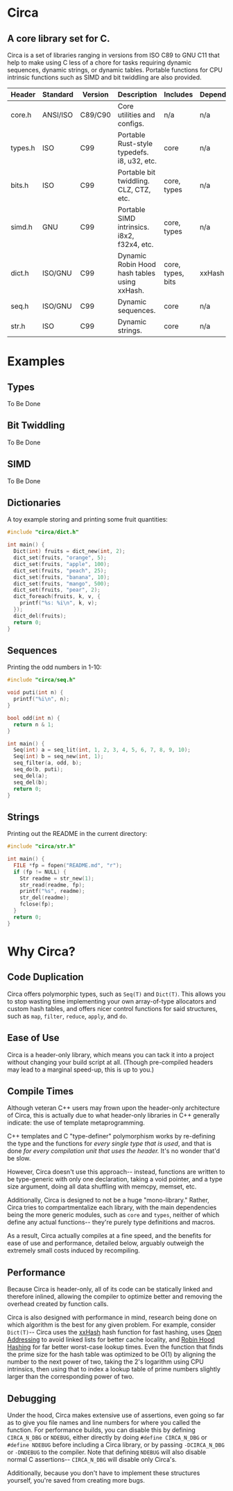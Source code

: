# Circa
## A core library set for C.

Circa is a set of libraries ranging in versions from ISO C89 to GNU C11 that
help to make using C less of a chore for tasks requiring dynamic sequences,
dynamic strings, or dynamic tables. Portable functions for CPU intrinsic
functions such as SIMD and bit twiddling are also provided.

| Header  | Standard | Version | Description                                  | Includes           | Depends |
| ------- | -------- | ------- | -------------------------------------------- | ------------------ | ------- |
| core.h  | ANSI/ISO | C89/C90 | Core utilities and configs.                  | n/a                | n/a     |
| types.h | ISO      | C99     | Portable Rust-style typedefs. i8, u32, etc.  | core               | n/a     |
| bits.h  | ISO      | C99     | Portable bit twiddling. CLZ, CTZ, etc.       | core, types        | n/a     |
| simd.h  | GNU      | C99     | Portable SIMD intrinsics. i8x2, f32x4, etc.  | core, types        | n/a     |
| dict.h  | ISO/GNU  | C99     | Dynamic Robin Hood hash tables using xxHash. | core, types, bits  | xxHash  |
| seq.h   | ISO/GNU  | C99     | Dynamic sequences.                           | core               | n/a     |
| str.h   | ISO      | C99     | Dynamic strings.                             | core               | n/a     |

# Examples

## Types

To Be Done

## Bit Twiddling

To Be Done

## SIMD

To Be Done

## Dictionaries

A toy example storing and printing some fruit quantities:

```C
#include "circa/dict.h"

int main() {
  Dict(int) fruits = dict_new(int, 2);
  dict_set(fruits, "orange", 5);
  dict_set(fruits, "apple", 100);
  dict_set(fruits, "peach", 25);
  dict_set(fruits, "banana", 10);
  dict_set(fruits, "mango", 500);
  dict_set(fruits, "pear", 2);
  dict_foreach(fruits, k, v, {
    printf("%s: %i\n", k, v);
  });
  dict_del(fruits);
  return 0;
}
```

## Sequences

Printing the odd numbers in 1-10:

```C
#include "circa/seq.h"

void puti(int n) {
  printf("%i\n", n);
}

bool odd(int n) {
  return n & 1;
}

int main() {
  Seq(int) a = seq_lit(int, 1, 2, 3, 4, 5, 6, 7, 8, 9, 10);
  Seq(int) b = seq_new(int, 1);
  seq_filter(a, odd, b);
  seq_do(b, puti);
  seq_del(a);
  seq_del(b);
  return 0;
}
```

## Strings

Printing out the README in the current directory:

```C
#include "circa/str.h"

int main() {
  FILE *fp = fopen("README.md", "r");
  if (fp != NULL) {
    Str readme = str_new(1);
    str_read(readme, fp);
    printf("%s", readme);
    str_del(readme);
    fclose(fp);
  }
  return 0;
}
```

# Why Circa?

## Code Duplication

Circa offers polymorphic types, such as `Seq(T)` and `Dict(T)`. This allows you
to stop wasting time implementing your own array-of-type allocators and custom
hash tables, and offers nicer control functions for said structures, such as
`map`, `filter`, `reduce`, `apply`, and `do`.

## Ease of Use

Circa is a header-only library, which means you can tack it into a project
without changing your build script at all. (Though pre-compiled headers may
lead to a marginal speed-up, this is up to you.)

## Compile Times

Although veteran C++ users may frown upon the header-only architecture of
Circa, this is actually due to what header-only libraries in C++ generally
indicate: the use of template metaprogramming.

C++ templates and C "type-definer" polymorphism works by re-defining the type
and the functions for *every single type that is used*, and that is done *for
every compilation unit that uses the header.* It's no wonder that'd be slow.

However, Circa doesn't use this approach-- instead, functions are written to be
type-generic with only one declaration, taking a void pointer, and a type size
argument, doing all data shuffling with memcpy, memset, etc.

Additionally, Circa is designed to not be a huge "mono-library." Rather, Circa
tries to compartmentalize each library, with the main dependencies being the
more generic modules, such as `core` and `types`, neither of which define any
actual functions-- they're purely type definitions and macros.

As a result, Circa actually compiles at a fine speed, and the benefits for ease
of use and performance, detailed below, arguably outweigh the extremely small
costs induced by recompiling.

## Performance

Because Circa is header-only, all of its code can be statically linked and
therefore inlined, allowing the compiler to optimize better and removing the
overhead created by function calls.

Circa is also designed with performance in mind, research being done on which
algorithm is the best for any given problem. For example, consider `Dict(T)`--
Circa uses the [xxHash](https://github.com/Cyan4973/xxHash) hash function for
fast hashing,
uses [Open Addressing](https://en.wikipedia.org/wiki/Open_addressing) to avoid 
linked lists for better cache locality, and
[Robin Hood Hashing](https://andre.arko.net/2017/08/24/robin-hood-hashing/) for
far better worst-case lookup times. Even the function that finds the prime size
for the hash table was optimized to be O(1) by aligning the number to the next
power of two, taking the 2's logarithm using CPU intrinsics, then using that
to index a lookup table of prime numbers slightly larger than the corresponding
power of two.

## Debugging

Under the hood, Circa makes extensive use of assertions, even going so far as
to give you file names and line numbers for where you called the function. For
performance builds, you can disable this by defining `CIRCA_N_DBG` or `NDEBUG`,
either directly by doing `#define CIRCA_N_DBG` or `#define NDEBUG` before
including a Circa library, or by passing `-DCIRCA_N_DBG` or `-DNDEBUG` to the
compiler. Note that defining `NDEBUG` will also disable normal C assertions--
`CIRCA_N_DBG` will disable only Circa's.

Additionally, because you don't have to implement these structures yourself,
you're saved from creating more bugs.
